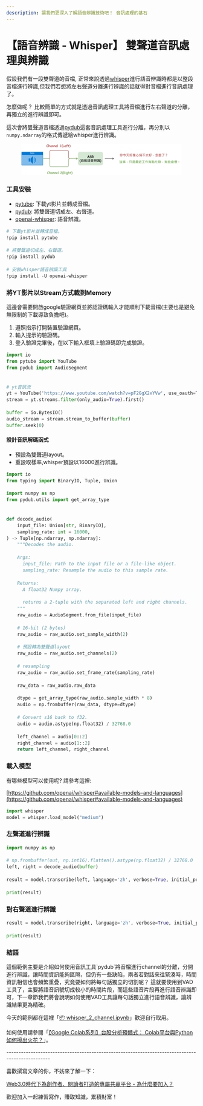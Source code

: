 ```yaml
---
description: 讓我們更深入了解語音辨識技術吧！ 音訊處理的基石
---
```


# 【語音辨識 - Whisper】 雙聲道音訊處理與辨識

假設我們有一段雙聲道的音檔, 正常來說透過[whisper](https://github.com/openai/whisper)進行語音辨識時都是以整段音檔進行辨識,但我們若想將左右聲道分離進行辨識的話就得對音檔進行音訊處理了。

怎麼做呢？ 比較簡單的方式就是透過音訊處理工具將音檔進行左右聲道的分離，再獨立的進行辨識即可。

這次會將雙聲道音檔透過[pydub](https://github.com/jiaaro/pydub)這套音訊處理工具進行分離，再分別以`numpy.ndarray`的格式傳遞給whisper進行辨識。



<figure><img src="../.gitbook/assets/stereo_mono.drawio.png" alt=""><figcaption></figcaption></figure>

### 工具安裝

* [pytube](https://pytube.io/en/latest/): 下載yt影片並轉成音檔。
* [pydub](https://github.com/jiaaro/pydub): 將雙聲道切成左、右聲道。
* [openai-whisper](https://github.com/openai/whisper): 語音辨識。

```python
# 下載yt影片並轉成音檔。
!pip install pytube

# 將雙聲道切成左、右聲道。
!pip install pydub

# 安裝whisper語音辨識工具
!pip install -U openai-whisper
```



### 將YT影片以Stream方式載到Memory

這邊會需要開啟google驗證網頁並將認證碼輸入才能順利下載音檔(主要也是避免無限制的下載導致負擔吧)。

1. 遵照指示打開裝置驗證網頁。
2. 輸入提示的驗證碼。
3. 登入驗證完畢後，在以下輸入框填上驗證碼即完成驗證。

```python
import io
from pytube import YouTube
from pydub import AudioSegment


# yt音訊流
yt = YouTube('https://www.youtube.com/watch?v=pF2GgX2xYVw', use_oauth=True, allow_oauth_cache=True)
stream = yt.streams.filter(only_audio=True).first()

buffer = io.BytesIO()
audio_stream = stream.stream_to_buffer(buffer)
buffer.seek(0)
```

#### 設計音訊解碼函式

* 預設為雙聲道layout。
* 重設取樣率,whisper預設以16000進行辨識。

```python
import io
from typing import BinaryIO, Tuple, Union

import numpy as np
from pydub.utils import get_array_type


def decode_audio(
    input_file: Union[str, BinaryIO],
    sampling_rate: int = 16000,
) -> Tuple[np.ndarray, np.ndarray]:
    """Decodes the audio.

    Args:
      input_file: Path to the input file or a file-like object.
      sampling_rate: Resample the audio to this sample rate.

    Returns:
      A float32 Numpy array.

      returns a 2-tuple with the separated left and right channels.
    """
    raw_audio = AudioSegment.from_file(input_file)

    # 16-bit (2 bytes)
    raw_audio = raw_audio.set_sample_width(2)

    # 預設轉為雙聲道layout
    raw_audio = raw_audio.set_channels(2)

    # resampling
    raw_audio = raw_audio.set_frame_rate(sampling_rate)

    raw_data = raw_audio.raw_data

    dtype = get_array_type(raw_audio.sample_width * 8)
    audio = np.frombuffer(raw_data, dtype=dtype)

    # Convert s16 back to f32.
    audio = audio.astype(np.float32) / 32768.0
        
    left_channel = audio[0::2]
    right_channel = audio[1::2]
    return left_channel, right_channel
```

### 載入模型

有哪些模型可以使用呢? 請參考這裡:

[https://github.com/openai/whisper#available-models-and-languages](https://github.com/openai/whisper#available-models-and-languages)

```python
import whisper
model = whisper.load_model("medium")
```

### 左聲道進行辨識

```python
import numpy as np

# np.frombuffer(out, np.int16).flatten().astype(np.float32) / 32768.0
left, right = decode_audio(buffer)

result = model.transcribe(left, language='zh', verbose=True, initial_prompt='請給我繁體中文的語音辨識。', no_speech_threshold=1.2)

print(result)
```

### 對右聲道進行辨識

```python
result = model.transcribe(right, language='zh', verbose=True, initial_prompt='請給我繁體中文的語音辨識。')

print(result)
```

### 結語

這個範例主要是介紹如何使用音訊工具\`pydub\`將音檔進行channel的分離，分開進行辨識，讓時間資訊能夠區隔，但仍有一些缺陷，兩者若對話來往緊湊時，時間資訊相信也會頻繁重疊，究竟要如何將每句話獨立的切割呢？ 這就要使用到VAD工具了，主要將語音訊號切成較小的時間片段，而這些語音片段再進行語音辨識即可，下一章節我們將會說明如何使用VAD工具讓每句話獨立進行語音辨識，讓辨識結果更為精確。



今天的範例都在這裡「[📦 ](../jupyter-examples/goodinfo\_yield.ipynb)[whisper\_2\_channel.ipynb](https://github.com/weihanchen/google-colab-python-learn/blob/main/jupyter-examples/whisper\_2\_channel.ipynb)」歡迎自行取用。

如何使用請參閱「[【Google Colab系列】台股分析預備式： Colab平台與Python如何擦出火花？](https://www.potatomedia.co/s/aNLHZe3S)」。



\------------------------------------------------------------------------------------------------

喜歡撰寫文章的你，不妨來了解一下：

[Web3.0時代下為創作者、閱讀者打造的專屬共贏平台 - 為什麼要加入？](https://www.potatomedia.co/s/2PmFxsq)

歡迎加入一起練習寫作，賺取知識，累積財富！
